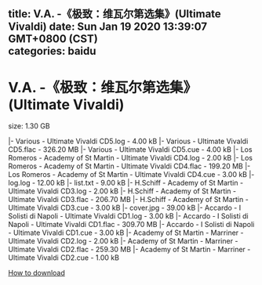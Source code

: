 
title: V.A. -《极致：维瓦尔第选集》(Ultimate Vivaldi)
date: Sun Jan 19 2020 13:39:07 GMT+0800 (CST)    
categories: baidu
---

# V.A. -《极致：维瓦尔第选集》(Ultimate Vivaldi)
size: 1.30 GB
 
 
|- Various - Ultimate Vivaldi CD5.log - 4.00 kB
|- Various - Ultimate Vivaldi CD5.flac - 326.20 MB
|- Various - Ultimate Vivaldi CD5.cue - 4.00 kB
|- Los Romeros - Academy of St Martin - Ultimate Vivaldi CD4.log - 2.00 kB
|- Los Romeros - Academy of St Martin - Ultimate Vivaldi CD4.flac - 199.20 MB
|- Los Romeros - Academy of St Martin - Ultimate Vivaldi CD4.cue - 3.00 kB
|- log.log - 12.00 kB
|- list.txt - 9.00 kB
|- H.Schiff - Academy of St Martin - Ultimate Vivaldi CD3.log - 2.00 kB
|- H.Schiff - Academy of St Martin - Ultimate Vivaldi CD3.flac - 206.70 MB
|- H.Schiff - Academy of St Martin - Ultimate Vivaldi CD3.cue - 3.00 kB
|- cover.jpg - 39.00 kB
|- Accardo - I Solisti di Napoli - Ultimate Vivaldi CD1.log - 3.00 kB
|- Accardo - I Solisti di Napoli - Ultimate Vivaldi CD1.flac - 309.70 MB
|- Accardo - I Solisti di Napoli - Ultimate Vivaldi CD1.cue - 3.00 kB
|- Academy of St Martin - Marriner - Ultimate Vivaldi CD2.log - 2.00 kB
|- Academy of St Martin - Marriner - Ultimate Vivaldi CD2.flac - 259.30 MB
|- Academy of St Martin - Marriner - Ultimate Vivaldi CD2.cue - 1.00 kB

[How to download](https://bpcam.bemobtrk.com/go/2ceec3aa-1ca2-46d6-b9ff-aaa5c184517c?jno=5103)
